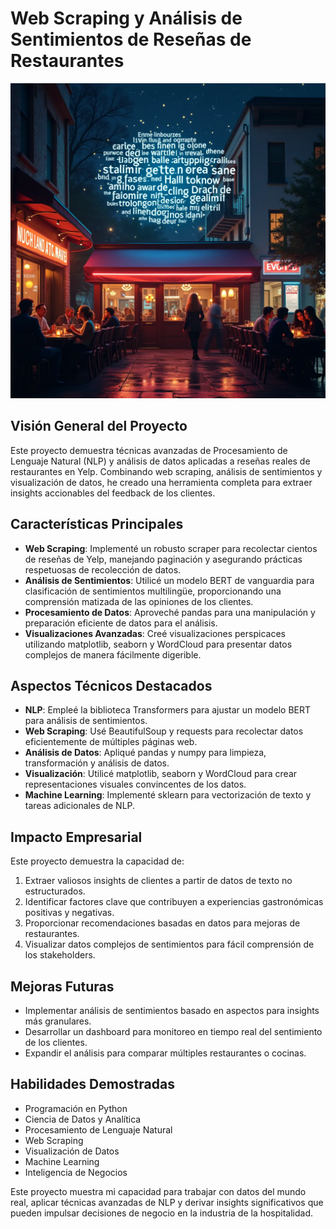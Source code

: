 # Web Scraping y Análisis de Sentimientos de Reseñas de Restaurantes

<p align="center">
  <img src="https://raw.githubusercontent.com/floresernesto95/Images/main/sentiment-analysis-restaurant.webp"/>
</p>

## Visión General del Proyecto

Este proyecto demuestra técnicas avanzadas de Procesamiento de Lenguaje Natural (NLP) y análisis de datos aplicadas a reseñas reales de restaurantes en Yelp. Combinando web scraping, análisis de sentimientos y visualización de datos, he creado una herramienta completa para extraer insights accionables del feedback de los clientes.

## Características Principales

- **Web Scraping**: Implementé un robusto scraper para recolectar cientos de reseñas de Yelp, manejando paginación y asegurando prácticas respetuosas de recolección de datos.
- **Análisis de Sentimientos**: Utilicé un modelo BERT de vanguardia para clasificación de sentimientos multilingüe, proporcionando una comprensión matizada de las opiniones de los clientes.
- **Procesamiento de Datos**: Aproveché pandas para una manipulación y preparación eficiente de datos para el análisis.
- **Visualizaciones Avanzadas**: Creé visualizaciones perspicaces utilizando matplotlib, seaborn y WordCloud para presentar datos complejos de manera fácilmente digerible.

## Aspectos Técnicos Destacados

- **NLP**: Empleé la biblioteca Transformers para ajustar un modelo BERT para análisis de sentimientos.
- **Web Scraping**: Usé BeautifulSoup y requests para recolectar datos eficientemente de múltiples páginas web.
- **Análisis de Datos**: Apliqué pandas y numpy para limpieza, transformación y análisis de datos.
- **Visualización**: Utilicé matplotlib, seaborn y WordCloud para crear representaciones visuales convincentes de los datos.
- **Machine Learning**: Implementé sklearn para vectorización de texto y tareas adicionales de NLP.

## Impacto Empresarial

Este proyecto demuestra la capacidad de:
1. Extraer valiosos insights de clientes a partir de datos de texto no estructurados.
2. Identificar factores clave que contribuyen a experiencias gastronómicas positivas y negativas.
3. Proporcionar recomendaciones basadas en datos para mejoras de restaurantes.
4. Visualizar datos complejos de sentimientos para fácil comprensión de los stakeholders.

## Mejoras Futuras

- Implementar análisis de sentimientos basado en aspectos para insights más granulares.
- Desarrollar un dashboard para monitoreo en tiempo real del sentimiento de los clientes.
- Expandir el análisis para comparar múltiples restaurantes o cocinas.

## Habilidades Demostradas

- Programación en Python
- Ciencia de Datos y Analítica
- Procesamiento de Lenguaje Natural
- Web Scraping
- Visualización de Datos
- Machine Learning
- Inteligencia de Negocios

Este proyecto muestra mi capacidad para trabajar con datos del mundo real, aplicar técnicas avanzadas de NLP y derivar insights significativos que pueden impulsar decisiones de negocio en la industria de la hospitalidad.
